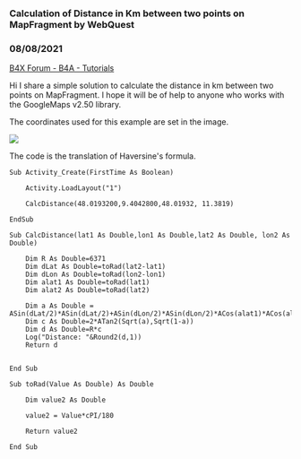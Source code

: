 ### Calculation of Distance in Km between two points on MapFragment by WebQuest
### 08/08/2021
[B4X Forum - B4A - Tutorials](https://www.b4x.com/android/forum/threads/133264/)

Hi I share a simple solution to calculate the distance in km between two points on MapFragment. I hope it will be of help to anyone who works with the GoogleMaps v2.50 library.  
  
The coordinates used for this example are set in the image.  
  
![](https://www.b4x.com/android/forum/attachments/117589)  
  
  
The code is the translation of Haversine's formula.  
  

```B4X
Sub Activity_Create(FirstTime As Boolean)  
      
    Activity.LoadLayout("1")  
      
    CalcDistance(48.0193200,9.4042800,48.01932, 11.3819)  
          
EndSub     
  
Sub CalcDistance(lat1 As Double,lon1 As Double,lat2 As Double, lon2 As Double)  
      
    Dim R As Double=6371  
    Dim dLat As Double=toRad(lat2-lat1)  
    Dim dLon As Double=toRad(lon2-lon1)  
    Dim alat1 As Double=toRad(lat1)  
    Dim alat2 As Double=toRad(lat2)  
      
    Dim a As Double = ASin(dLat/2)*ASin(dLat/2)+ASin(dLon/2)*ASin(dLon/2)*ACos(alat1)*ACos(alat2)  
    Dim c As Double=2*ATan2(Sqrt(a),Sqrt(1-a))  
    Dim d As Double=R*c  
    Log("Distance: "&Round2(d,1))  
    Return d  
      
      
End Sub  
  
Sub toRad(Value As Double) As Double  
      
    Dim value2 As Double  
      
    value2 = Value*cPI/180  
      
    Return value2  
  
End Sub
```
